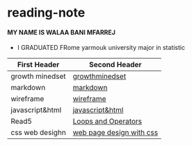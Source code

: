 # reading-note
#### MY NAME IS WALAA BANI MFARREJ 
* I GRADUATED FRome yarmouk university major in statistic 



| First Header  | Second Header |
| ------------- | ------------- |
| growth minedset  | [growthminedset](http://walaamohammad.github.io/reading-note/growthminedset) |
| markdown | [markdown](https:///walaamohammad.github.io/reading-note/markdown)|
| wireframe | [wireframe](https:///walaamohammad.github.io/reading-note/wireframe&html)|
| javascript&html| [javascript&html](https:///walaamohammad.github.io/reading-note/javascripts) |
| Read5| [Loops and Operators](https:///walaamohammad.github.io/reading-note/read5) |
| css web desighn| [web page design with css](https:///walaamohammad.github.io/reading-note/) |